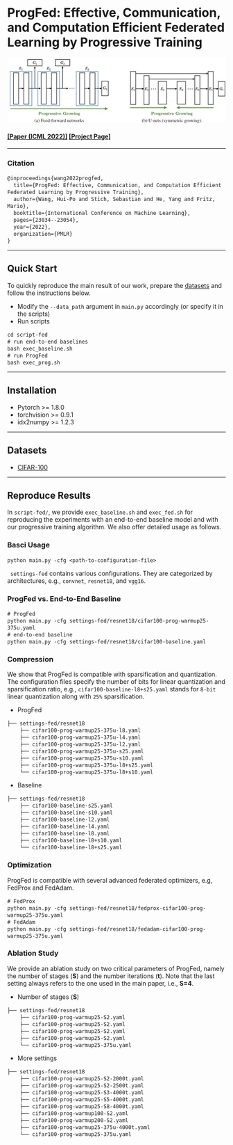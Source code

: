 # ProgFed: Effective, Communication, and Computation Efficient Federated Learning by Progressive Training

![alt text](assets/arch.png "Title")

#### [[Paper (ICML 2022)]](https://arxiv.org/abs/2110.05323) [[Project Page]](https://a514514772.github.io/ProgFed/)
------------------------------------

### Citation
```
@inproceedings{wang2022progfed,
  title={ProgFed: Effective, Communication, and Computation Efficient Federated Learning by Progressive Training},
  author={Wang, Hui-Po and Stich, Sebastian and He, Yang and Fritz, Mario},
  booktitle={International Conference on Machine Learning},
  pages={23034--23054},
  year={2022},
  organization={PMLR}
}
```
------------------------------------
## Quick Start
To quickly reproduce the main result of our work, prepare the [datasets](#datasets) and follow the instructions below.

- Modify the ```--data_path``` argument in ```main.py``` accordingly (or specify it in the scripts)
- Run scripts
```
cd script-fed
# run end-to-end baselines
bash exec_baseline.sh
# run ProgFed
bash exec_prog.sh
```
------------------------------------
## Installation
- Pytorch >= 1.8.0
- torchvision >= 0.9.1
- idx2numpy >= 1.2.3
------------------------------------
## Datasets
- [CIFAR-100](https://www.tensorflow.org/federated/api_docs/python/tff/simulation/datasets/cifar100/load_data)
------------------------------------
## Reproduce Results
In ```script-fed/```, we provide ```exec_baseline.sh``` and ```exec_fed.sh``` for reproducing the experiments with an end-to-end baseline model and with our progressive training algorithm. We also offer detailed usage as follows.

### Basci Usage
```
python main.py -cfg <path-to-configuration-file>
```
``` settings-fed``` contains various configurations. They are categorized by architectures, e.g., ```convnet```, ```resnet18```, and ```vgg16```.
### ProgFed vs. End-to-End Baseline
```
# ProgFed
python main.py -cfg settings-fed/resnet18/cifar100-prog-warmup25-375u.yaml
# end-to-end baseline
python main.py -cfg settings-fed/resnet18/cifar100-baseline.yaml
```
### Compression
We show that ProgFed is compatible with sparsification and quantization. The configuration files specify the number of bits for linear quantization and sparsification ratio, e.g., ```cifar100-baseline-l8+s25.yaml``` stands for ```8-bit``` linear quantization along with ```25%``` sparsification.
- ProgFed
```
├── settings-fed/resnet18
    ├── cifar100-prog-warmup25-375u-l8.yaml
    ├── cifar100-prog-warmup25-375u-l4.yaml
    ├── cifar100-prog-warmup25-375u-l2.yaml
    ├── cifar100-prog-warmup25-375u-s25.yaml
    ├── cifar100-prog-warmup25-375u-s10.yaml
    ├── cifar100-prog-warmup25-375u-l8+s25.yaml
    └── cifar100-prog-warmup25-375u-l8+s10.yaml

```
- Baseline
```
├── settings-fed/resnet18
    ├── cifar100-baseline-s25.yaml
    ├── cifar100-baseline-s10.yaml
    ├── cifar100-baseline-l2.yaml
    ├── cifar100-baseline-l4.yaml
    ├── cifar100-baseline-l8.yaml
    ├── cifar100-baseline-l8+s10.yaml
    └── cifar100-baseline-l8+s25.yaml

```

### Optimization
ProgFed is compatible with several advanced federated optimizers, e.g, FedProx and FedAdam.

```
# FedProx
python main.py -cfg settings-fed/resnet18/fedprox-cifar100-prog-warmup25-375u.yaml
# FedAdam
python main.py -cfg settings-fed/resnet18/fedadam-cifar100-prog-warmup25-375u.yaml
```
### Ablation Study
We provide an ablation study on two critical parameters of ProgFed, namely the number of stages (**S**) and the number iterations (**t**). Note that the last setting always refers to the one used in the main paper, i.e., **S=4**.

- Number of stages (**S**)
```
├── settings-fed/resnet18
    ├── cifar100-prog-warmup25-S2.yaml
    ├── cifar100-prog-warmup25-S2.yaml
    ├── cifar100-prog-warmup25-S2.yaml
    ├── cifar100-prog-warmup25-S2.yaml
    └── cifar100-prog-warmup25-375u.yaml
```
- More settings
```
├── settings-fed/resnet18
    ├── cifar100-prog-warmup25-S2-2000t.yaml
    ├── cifar100-prog-warmup25-S2-2500t.yaml
    ├── cifar100-prog-warmup25-S3-4000t.yaml
    ├── cifar100-prog-warmup25-S5-4000t.yaml
    ├── cifar100-prog-warmup25-S8-4000t.yaml
    ├── cifar100-prog-warmup100-S2.yaml
    ├── cifar100-prog-warmup200-S2.yaml
    ├── cifar100-prog-warmup25-375u-4000t.yaml
    └── cifar100-prog-warmup25-375u.yaml
```
